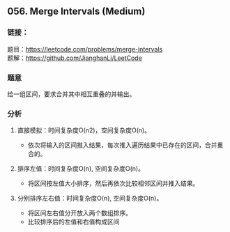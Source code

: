 ## 056. Merge Intervals (Medium)

### **链接**：
题目：https://leetcode.com/problems/merge-intervals  
题解：https://github.com/JianghanLi/LeetCode

### **题意**
给一组区间，要求合并其中相互重叠的并输出。

### **分析**  
1. 直接模拟：时间复杂度O(n2)，空间复杂度O(n)。
	- 依次将输入的区间推入结果，每次推入遍历结果中已存在的区间，合并重合的。
	
2. 排序左值：时间复杂度O(n), 空间复杂度O(n)。
	- 将区间按左值大小排序，然后再依次比较相邻区间并推入结果。

3. 分别排序左右值：时间复杂度O(n), 空间复杂度O(n)。
	- 将区间左右值分开放入两个数组排序。
	- 比较排序后的左值和右值构成区间
